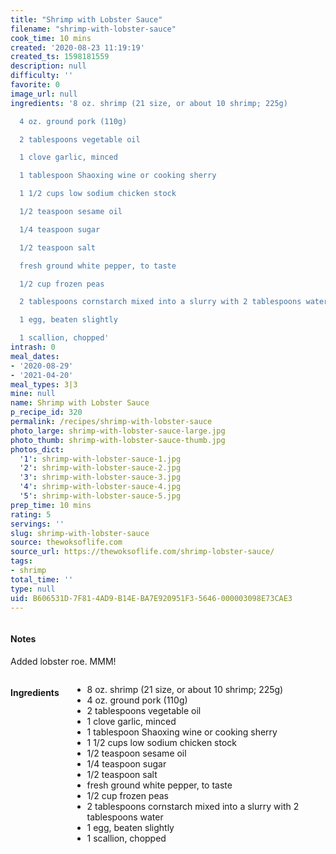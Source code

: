 ```yaml
---
title: "Shrimp with Lobster Sauce"
filename: "shrimp-with-lobster-sauce"
cook_time: 10 mins
created: '2020-08-23 11:19:19'
created_ts: 1598181559
description: null
difficulty: ''
favorite: 0
image_url: null
ingredients: '8 oz. shrimp (21 size, or about 10 shrimp; 225g)

  4 oz. ground pork (110g)

  2 tablespoons vegetable oil

  1 clove garlic, minced

  1 tablespoon Shaoxing wine or cooking sherry

  1 1/2 cups low sodium chicken stock

  1/2 teaspoon sesame oil

  1/4 teaspoon sugar

  1/2 teaspoon salt

  fresh ground white pepper, to taste

  1/2 cup frozen peas

  2 tablespoons cornstarch mixed into a slurry with 2 tablespoons water

  1 egg, beaten slightly

  1 scallion, chopped'
intrash: 0
meal_dates:
- '2020-08-29'
- '2021-04-20'
meal_types: 3|3
mine: null
name: Shrimp with Lobster Sauce
p_recipe_id: 320
permalink: /recipes/shrimp-with-lobster-sauce
photo_large: shrimp-with-lobster-sauce-large.jpg
photo_thumb: shrimp-with-lobster-sauce-thumb.jpg
photos_dict:
  '1': shrimp-with-lobster-sauce-1.jpg
  '2': shrimp-with-lobster-sauce-2.jpg
  '3': shrimp-with-lobster-sauce-3.jpg
  '4': shrimp-with-lobster-sauce-4.jpg
  '5': shrimp-with-lobster-sauce-5.jpg
prep_time: 10 mins
rating: 5
servings: ''
slug: shrimp-with-lobster-sauce
source: thewoksoflife.com
source_url: https://thewoksoflife.com/shrimp-lobster-sauce/
tags:
- shrimp
total_time: ''
type: null
uid: B606531D-7F81-4AD9-B14E-BA7E920951F3-5646-000003098E73CAE3
---
```

<div class="large-8 medium-7 columns" id="writeup">		<div id="notes"><h4>Notes</h4>
<div class="box box-notes"><p>Added lobster roe. MMM!</p>
</div></div>	</div><!-- #writeup -->
</div><!-- #row-one -->
<div class="row" id="row-two">	<div class="medium-4 small-5 columns" id="ingredients"><h4>Ingredients</h4><div class="box box-ingredients content"><ul>
<li>8 oz. shrimp (21 size, or about 10 shrimp; 225g)</li>
<li>4 oz. ground pork (110g)</li>
<li>2 tablespoons vegetable oil</li>
<li>1 clove garlic, minced</li>
<li>1 tablespoon Shaoxing wine or cooking sherry</li>
<li>1 1/2 cups low sodium chicken stock</li>
<li>1/2 teaspoon sesame oil</li>
<li>1/4 teaspoon sugar</li>
<li>1/2 teaspoon salt</li>
<li>fresh ground white pepper, to taste</li>
<li>1/2 cup frozen peas</li>
<li>2 tablespoons cornstarch mixed into a slurry with 2 tablespoons water</li>
<li>1 egg, beaten slightly</li>
<li>1 scallion, chopped</li>
</ul>
</div>	</div>	<div class="medium-6 small-7 columns" id="directions">	</div>